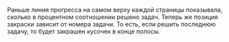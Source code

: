 Раньше линия прогресса на самом верху каждой страницы показывала, сколько в процентном соотношении решено задач.
Теперь же позиция закраски зависит от номера задачи. То есть, если решить последнюю задачу, то будет закрашен кусочек в конце полосы.